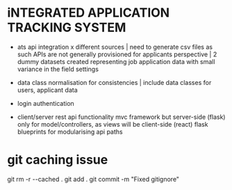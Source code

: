 # iNTEGRATED APPLICATION TRACKING SYSTEM

- ats api integration x different sources | need to generate csv files as such APIs are not generally provisioned for applicants perspective | 2 dummy datasets created representing job application data with small variance in the field settings

- data class normalisation for consistencies | include data classes for users, applicant data

- login authentication 

- client/server rest api functionality
mvc framework but server-side (flask) only for model/controllers, as views will be client-side (react)
flask blueprints for modularising api paths

# git caching issue
git rm -r --cached .
git add .
git commit -m "Fixed gitignore"
